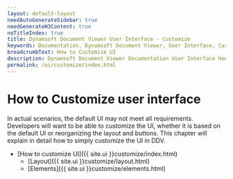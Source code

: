 ```yaml
---
layout: default-layout
needAutoGenerateSidebar: true
needGenerateH3Content: true
noTitleIndex: true
title: Dynamsoft Document Viewer User Interface - Customize
keywords: Documentation, Dynamsoft Document Viewer, User Interface, Customize 
breadcrumbText: How to Customize UI
description: Dynamsoft Document Viewer Documentation User Interface How to Customize 
permalink: /ui/customize/index.html
---
```


# How to Customize user interface

In actual scenarios, the default UI may not meet all requirements. Developers will want to be able to customize the UI, whether it is based on the default UI or reorganizing the layout and buttons. This chapter will explain in detail how to simply customize the UI in DDV.

- [How to customize UI]({{ site.ui }}customize/index.html)
    - [Layout]({{ site.ui }}customize/layout.html)
    - [Elements]({{ site.ui }}customize/elements.html)
    <!-- - [Update UI dynamically]({{ site.ui }}customize/dynamically.html) -->